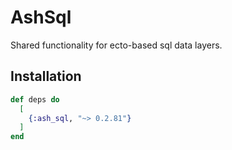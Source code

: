# AshSql

Shared functionality for ecto-based sql data layers.

## Installation

```elixir
def deps do
  [
    {:ash_sql, "~> 0.2.81"}
  ]
end
```
